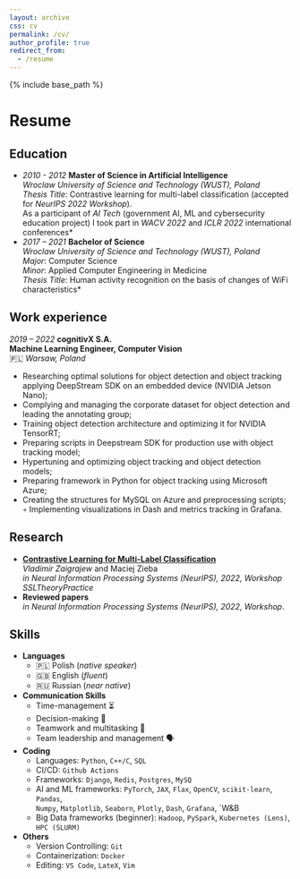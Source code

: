 ```yaml
---
layout: archive
css: cv
permalink: /cv/
author_profile: true
redirect_from:
  - /resume
---
```


{% include base_path %}


<h1 class="page__title"><a href="/files/Vladimir_Zaigrajew_CV-compressed.pdf" title="Download as PDF" target="_blank"><i class="fas fa-file-pdf fa-lg"></i></a> Resume
</h1>

## <i class="fa fa-graduation-cap"></i> Education

* *2010 - 2012* **Master of Science in Artificial Intelligence** <br> *Wroclaw University of Science and Technology (WUST), Poland* <br> *Thesis Title*: Contrastive learning for multi-label classification (accepted for *NeurIPS 2022 Workshop*). <br> As a participant of *AI Tech* (government AI, ML and cybersecurity education project) I took part in *WACV 2022* and *ICLR 2022* international conferences*
* *2017 – 2021*  **Bachelor of Science** <br> *Wroclaw University of Science and Technology (WUST), Poland* <br> *Major*: Computer Science <br> *Minor*: Applied Computer Engineering in Medicine <br> *Thesis Title*: Human activity recognition on the basis of changes of WiFi characteristics* 


## <i class="fas fa-briefcase"></i> Work experience

*2019 – 2022* **cognitivX S.A.** <br> **Machine Learning Engineer, Computer Vision** <br>   🇵🇱 *Warsaw, Poland* <br> 
-  Researching optimal solutions for object detection and object tracking applying DeepStream SDK on an embedded device (NVIDIA Jetson Nano);
- Complying and managing the corporate dataset for object detection and leading the annotating group;
- Training object detection architecture and optimizing it for NVIDIA TensorRT;
- Preparing scripts in Deepstream SDK for production use with object tracking model;
- Hypertuning and optimizing object tracking and object detection models;
- Preparing framework in Python for object tracking using Microsoft Azure;
- Creating the structures for MySQL on Azure and preprocessing scripts; ◦ Implementing visualizations in Dash and metrics tracking in Grafana.

## <i class="fa fa-paperclip" aria-hidden="true"></i> Research

* **[Contrastive Learning for Multi-Label Classification](https://openreview.net/pdf?id=cSjWRojOfx9)** <br> *Vladimir Zaigrajew* and Maciej Zieba <br> *in Neural Information Processing Systems (NeurIPS), 2022, Workshop SSLTheoryPractice*
* **Reviewed papers** <br> *in Neural Information Processing Systems (NeurIPS), 2022, Workshop*.

## <i class="fa fa-magic" aria-hidden="true"></i> Skills

  * **Languages**
    * 🇵🇱 Polish (*native speaker*)
    * 🇬🇧 English (*fluent*) 
    * 🇷🇺 Russian (*near native*)
  * **Communication Skills**
    * Time-management ⏳
    * Decision-making 🤔
    * Teamwork and multitasking 🤝
    * Team leadership and management 🗣
  * **Coding**
    * Languages: `Python`, `C++/C`, `SQL`
    * CI/CD: `Github Actions`
    * Frameworks: `Django`, `Redis`, `Postgres`, `MySQ`
    * AI and ML frameworks: `PyTorch`, `JAX`, `Flax`, `OpenCV`, `scikit-learn`, `Pandas`, <br> `Numpy`, `Matplotlib`, `Seaborn`, `Plotly`, `Dash`, `Grafana`, `W&B
    * Big Data frameworks (beginner): `Hadoop`, `PySpark`, `Kubernetes (Lens)`, `HPC (SLURM)`
  * **Others**
    * <i class="fa fa-github" aria-hidden="true"></i> Version Controlling: `Git`
    * <i class="fa fa-cubes" aria-hidden="true"></i> Containerization: `Docker`
    * <i class="fa fa-laptop" aria-hidden="true"></i> Editing: `VS Code`, `LateX`, `Vim`
